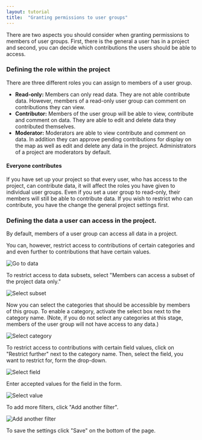 ```yaml
---
layout: tutorial
title:  "Granting permissions to user groups"
---
```


There are two aspects you should consider when granting permissions to members of user groups. First, there is the general a user has in a project and second, you can decide which contributions the users should be able to access.

### Defining the role within the project

There are three different roles you can assign to members of a user group.

- **Read-only:** Members can only read data. They are not able contribute data. However, members of a read-only user group can comment on contributions they can view.
- **Contributor:** Members of the user group will be able to view, contribute and comment on data. They are able to edit and delete data they contributed themselves.
- **Moderator:** Moderators are able to view contribute and comment on data. In addition they can approve pending contributions for display on the map as well as edit and delete any data in the project. Administrators of a project are moderators by default.

#### Everyone contributes

If you have set up your project so that every user, who has access to the project, can contribute data, it will affect the roles you have given to individual user groups. Even if you set a user group to read-only, their members will still be able to contribute data. If you wish to restrict who can contribute, you have the change the general project settings first.

### Defining the data a user can access in the project.

By default, members of a user group can access all data in a project.

You can, however, restrict access to contributions of certain categories and and even further to contributions that have certain values.

![Go to data](img/usergroup-data-01.png)

To restrict access to data subsets, select "Members can access a subset of the project data only."

![Select subset](img/usergroup-data-02.png)

Now you can select the categories that should be accessible by members of this group. To enable a category, activate the select box next to the category name. (Note, if you do not select any categories at this stage, members of the user group will not have access to any data.)

![Select category](img/usergroup-data-03.png)

To restrict access to contributions with certain field values, click on "Restrict further" next to the category name. Then, select the field, you want to restrict for, form the drop-down.

![Select field](img/usergroup-data-04.png)

Enter accepted values for the field in the form.

![Select value](img/usergroup-data-05.png)

To add more filters, click "Add another filter".

![Add another filter](img/usergroup-data-06.png)

To save the settings click "Save" on the bottom of the page.
